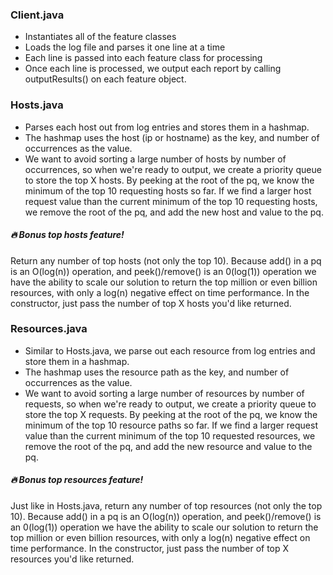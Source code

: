 ### Client.java
* Instantiates all of the feature classes 
* Loads the log file and parses it one line at a time
* Each line is passed into each feature class for processing
* Once each line is processed, we output each report by calling outputResults() on each feature object.

### Hosts.java
* Parses each host out from log entries and stores them in a hashmap.
* The hashmap uses the host (ip or hostname) as the key, and number of occurrences as the value.
* We want to avoid sorting a large number of hosts by number of occurrences, so when we're ready to output, we create a
priority queue to store  the top X hosts. By peeking at the root of the pq, we know the minimum of the top 10
requesting hosts so far. If we find a larger host request value than the current minimum of the top 10 requesting hosts,
we remove the root of the pq, and add the new host and value to the pq.
##### :fire: Bonus top hosts feature!
Return any number of top hosts (not only the top 10). Because add() in a pq is an O(log(n)) operation, and peek()/remove() is
an 0(log(1)) operation we have the ability to scale our solution to return the top million or even billion resources,
with only a log(n) negative effect on time performance. In the constructor, just pass the number of top X hosts you'd
like returned.

### Resources.java
* Similar to Hosts.java, we parse out each resource from log entries and store them in a hashmap.
* The hashmap uses the resource path as the key, and number of occurrences as the value.
* We want to avoid sorting a large number of resources by number of requests, so when we're ready to output, we create a
priority queue to store  the top X requests. By peeking at the root of the pq, we know the minimum of the top 10
resource paths so far. If we find a larger request value than the current minimum of the top 10 requested resources,
we remove the root of the pq, and add the new resource and value to the pq.
##### :fire: Bonus top resources feature!
Just like in Hosts.java, return any number of top resources (not only the top 10). Because add() in a pq is an O(log(n))
operation, and peek()/remove() is an 0(log(1)) operation we have the ability to scale our solution to return the top
million or even billion resources, with only a log(n) negative effect on time performance. In the constructor, just
pass the number of top X resources you'd like returned.